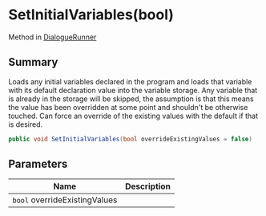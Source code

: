 # SetInitialVariables(bool)

Method in [DialogueRunner](./)

## Summary

Loads any initial variables declared in the program and loads that variable with its default declaration value into the variable storage. Any variable that is already in the storage will be skipped, the assumption is that this means the value has been overridden at some point and shouldn't be otherwise touched. Can force an override of the existing values with the default if that is desired.

```csharp
public void SetInitialVariables(bool overrideExistingValues = false)
```

## Parameters

| Name                          | Description |
| ----------------------------- | ----------- |
| `bool` overrideExistingValues |             |

